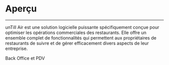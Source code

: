 # Aperçu

***

unTill Air est une solution logicielle puissante spécifiquement conçue pour optimiser les opérations commerciales des restaurants. Elle offre un ensemble complet de fonctionnalités qui permettent aux propriétaires de restaurants de suivre et de gérer efficacement divers aspects de leur entreprise.

Back Office et PDV
